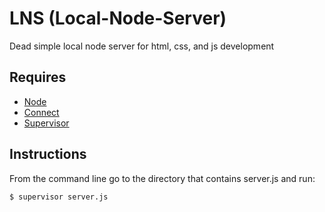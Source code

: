 LNS (Local-Node-Server)
=============

Dead simple local node server for html, css, and js development

Requires
-------

* [Node](http://http://nodejs.org/)
* [Connect](http://http://www.senchalabs.org/connect/)
* [Supervisor](http://https://github.com/isaacs/node-supervisor)

Instructions
-------

From the command line go to the directory that contains server.js and run:

    $ supervisor server.js